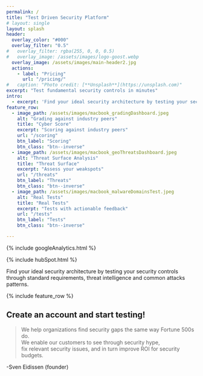 ```yaml
---
permalink: /
title: "Test Driven Security Platform"
# layout: single
layout: splash
header:
  overlay_color: "#000"
  overlay_filter: "0.5"
#   overlay_filter: rgba(255, 0, 0, 0.5)
#   overlay_image: /assets/images/logo-goost.webp
  overlay_image: /assets/images/main-header2.jpg
  actions:
    - label: "Pricing"
      url: "/pricing/"
#   caption: "Photo credit: [**Unsplash**](https://unsplash.com)"
excerpt: "Test fundamental security controls in minutes"
intro: 
  - excerpt: 'Find your ideal security architecture by testing your security controls through standard requirements, threat intelligence and common attacks patterns.'
feature_row:
  - image_path: /assets/images/macbook_gradingDashboard.jpeg
    alt: "Grading against industry peers"
    title: "Cyber Score"
    excerpt: "Scoring against industry peers"
    url: "/scoring"
    btn_label: "Scoring"
    btn_class: "btn--inverse"
  - image_path: /assets/images/macbook_geoThreatsDashboard.jpeg
    alt: "Threat Surface Analysis"
    title: "Threat Surface"
    excerpt: "Assess your weakspots"
    url: "/threats"
    btn_label: "Threats"
    btn_class: "btn--inverse"
  - image_path: /assets/images/macbook_malwareDomainsTest.jpeg
    alt: "Real Tests"
    title: "Real Tests"
    excerpt: "Tests with actionable feedback"
    url: "/tests"
    btn_label: "Tests"
    btn_class: "btn--inverse"

---
```

<!-- Google analytics -->
{% include googleAnalytics.html %}
<!-- Hub Spot analytics -->
{% include hubSpot.html %}

Find your ideal security architecture by testing your security controls through standard requirements, threat intelligence and common attacks patterns.

{% include feature_row %}



## Create an account and start testing!

<script charset="utf-8" type="text/javascript" src="//js.hsforms.net/forms/shell.js"></script>
<script>
  hbspt.forms.create({
	portalId: "8898112",
	formId: "2b1cfdb3-6618-4dd8-86e4-4786274c0d38"
});
</script>


>We help organizations find security gaps the same way Fortune 500s do.  
>We enable our customers to see through security hype,  
>fix relevant security issues, 
>and in turn improve ROI for security budgets. 

-Sven Eidissen (founder)